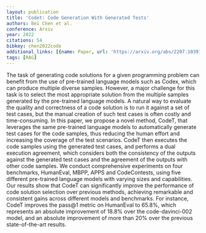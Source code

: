 ```yaml
---
layout: publication
title: 'Codet: Code Generation With Generated Tests'
authors: Bei Chen et al.
conference: Arxiv
year: 2022
citations: 54
bibkey: chen2022code
additional_links: [{name: Paper, url: 'https://arxiv.org/abs/2207.10397'}]
tags: [RAG]
---
```

The task of generating code solutions for a given programming problem can
benefit from the use of pre-trained language models such as Codex, which can
produce multiple diverse samples. However, a major challenge for this task is
to select the most appropriate solution from the multiple samples generated by
the pre-trained language models. A natural way to evaluate the quality and
correctness of a code solution is to run it against a set of test cases, but
the manual creation of such test cases is often costly and time-consuming. In
this paper, we propose a novel method, CodeT, that leverages the same
pre-trained language models to automatically generate test cases for the code
samples, thus reducing the human effort and increasing the coverage of the test
scenarios. CodeT then executes the code samples using the generated test cases,
and performs a dual execution agreement, which considers both the consistency
of the outputs against the generated test cases and the agreement of the
outputs with other code samples. We conduct comprehensive experiments on four
benchmarks, HumanEval, MBPP, APPS and CodeContests, using five different
pre-trained language models with varying sizes and capabilities. Our results
show that CodeT can significantly improve the performance of code solution
selection over previous methods, achieving remarkable and consistent gains
across different models and benchmarks. For instance, CodeT improves the pass@1
metric on HumanEval to 65.8%, which represents an absolute improvement of 18.8%
over the code-davinci-002 model, and an absolute improvement of more than 20%
over the previous state-of-the-art results.